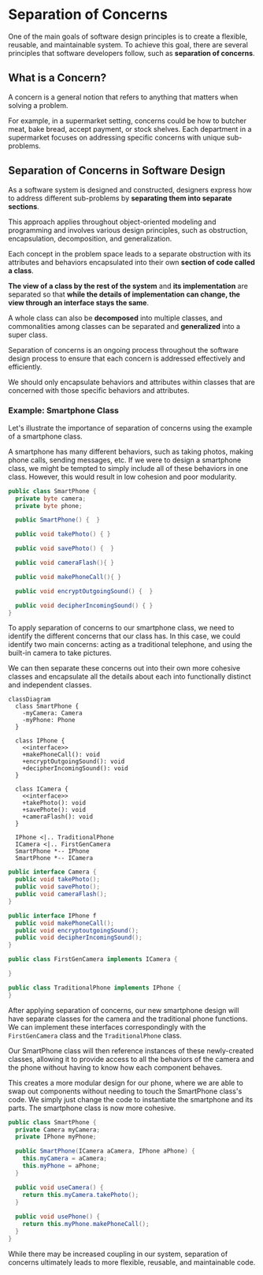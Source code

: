 # Separation of Concerns

One of the main goals of software design principles is to create a flexible, reusable, and maintainable system. To achieve this goal, there are several principles that software developers follow, such as **separation of concerns**.

## What is a Concern?

A concern is a general notion that refers to anything that matters when solving a problem.

For example, in a supermarket setting, concerns could be how to butcher meat, bake bread, accept payment, or stock shelves. Each department in a supermarket focuses on addressing specific concerns with unique sub-problems.

## Separation of Concerns in Software Design

As a software system is designed and constructed, designers express how to address different sub-problems by **separating them into separate sections**.

This approach applies throughout object-oriented modeling and programming and involves various design principles, such as obstruction, encapsulation, decomposition, and generalization.

Each concept in the problem space leads to a separate obstruction with its attributes and behaviors encapsulated into their own **section of code called a class**.

**The view of a class by the rest of the system** and **its implementation** are separated so that **while the details of implementation can change, the view through an interface stays the same**.

A whole class can also be **decomposed** into multiple classes, and commonalities among classes can be separated and **generalized** into a super class.

Separation of concerns is an ongoing process throughout the software design process to ensure that each concern is addressed effectively and efficiently.

We should only encapsulate behaviors and attributes within classes that are concerned with those specific behaviors and attributes. 

### Example: Smartphone Class

Let's illustrate the importance of separation of concerns using the example of a smartphone class.

A smartphone has many different behaviors, such as taking photos, making phone calls, sending messages, etc. If we were to design a smartphone class, we might be tempted to simply include all of these behaviors in one class. However, this would result in low cohesion and poor modularity.

```java
public class SmartPhone {
  private byte camera;
  private byte phone;

  public SmartPhone() {  }

  public void takePhoto() { }

  public void savePhoto() {  }

  public void cameraFlash(){ }

  public void makePhoneCall(){ }

  public void encryptOutgoingSound() {  }

  public void decipherIncomingSound() { }
}
```

To apply separation of concerns to our smartphone class, we need to identify the different concerns that our class has. In this case, we could identify two main concerns: acting as a traditional telephone, and using the built-in camera to take pictures.

We can then separate these concerns out into their own more cohesive classes and encapsulate all the details about each into functionally distinct and independent classes.

```mermaid
classDiagram
  class SmartPhone {
    -myCamera: Camera
    -myPhone: Phone
  }

  class IPhone {
    <<interface>>
    +makePhoneCall(): void
    +encryptOutgoingSound(): void
    +decipherIncomingSound(): void
  }
  
  class ICamera {
    <<interface>>
    +takePhoto(): void
    +savePhote(): void
    +cameraFlash(): void
  }
  
  IPhone <|.. TraditionalPhone
  ICamera <|.. FirstGenCamera
  SmartPhone *-- IPhone
  SmartPhone *-- ICamera
```

```java
public interface Camera {
  public void takePhoto();
  public void savePhoto();
  public void cameraFlash();
}

public interface IPhone f
  public void makePhoneCall();
  public void encryptoutgoingSound();
  public void decipherIncomingSound();
}

public class FirstGenCamera implements ICamera {

}

public class TraditionalPhone implements IPhone {
}
```

After applying separation of concerns, our new smartphone design will have separate classes for the camera and the traditional phone functions. We can implement these interfaces correspondingly with the `FirstGenCamera` class and the `TraditionalPhone` class.

Our SmartPhone class will then reference instances of these newly-created classes, allowing it to provide access to all the behaviors of the camera and the phone without having to know how each component behaves.

This creates a more modular design for our phone, where we are able to swap out components without needing to touch the SmartPhone class's code. We simply just change the code to instantiate the smartphone and its parts. The smartphone class is now more cohesive.

```java
public class SmartPhone {
  private Camera myCamera;
  private IPhone myPhone;

  public SmartPhone(ICamera aCamera, IPhone aPhone) {
    this.myCamera = aCamera;
    this.myPhone = aPhone;
  }

  public void useCamera() {
    return this.myCamera.takePhoto();
  }
  
  public void usePhone() {
    return this.myPhone.makePhoneCall();
  }
}
```

While there may be increased coupling in our system, separation of concerns ultimately leads to more flexible, reusable, and maintainable code.